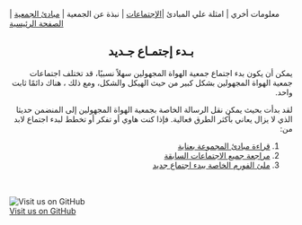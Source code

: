 
معلومات أخري | امثلة علي المبادئ  |[الإجتماعات](https://amateursanonymous.github.io/meetings) | نبذة عن الجمعية | [مبادئ الجمعية](https://amateursanonymous.github.io/principles) | [الصفحة الرئيسية](https://amateursanonymous.github.io/index-new)

## <center> بـدء إجتمـاع جـديد </center>
 <div dir="RTL">
 <p>يمكن أن يكون بدء اجتماع جمعية الهواة المجهولين سهلاً نسبيًا، قد تختلف اجتماعات جمعية الهواة المجهولين بشكل كبير من حيث الهيكل والشكل، ومع ذلك ، هناك دائمًا ثابت واحد.</p>

 <p> لقد بدأت بحيث يمكن نقل الرسالة الخاصة بجمعية الهواة المجهولين إلى المنضمن حديثا الذي لا يزال يعاني بأكثر الطرق فعالية. فإذا كنت هاوي أو تفكر أو تخطط لبدء اجتماع لابد من:</p>


   <ol>
       <li><a href="https://amateursanonymous.github.io/principles" target="_blank">قراءة مبادئ المجموعة بعناية</a></li>
       <li><a href="https://amateursanonymous.github.io/meetings" target="_blank">مراجعة جميع الاجتماعات السابقة</a></li>
       <li><a href="" target="_blank">ملئ الفورم الخاصة ببدء اجتماع جديد</a></li>
   </ol>
 </div>
 
 
 
<br><br>
![Visit us on GitHub](https://raw.githubusercontent.com/amateursanonymous/amateursanonymous.github.io/main/assets/GitHub-logo-100.png)<br>
[Visit us on GitHub](https://github.com/amateursanonymous/amateursanonymous.github.io)

